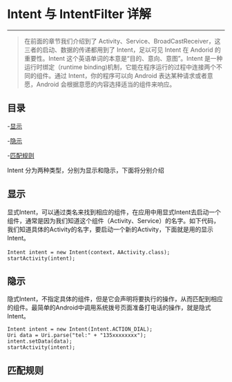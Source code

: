 # Intent 与 IntentFilter 详解

---

> 在前面的章节我们介绍到了 Activity、Service、BroadCastReceiver，这三者的启动、数据的传递都用到了 Intent，足以可见 Intent 在 Andorid 的重要性。Intent 这个英语单词的本意是“目的、意向、意图”。Intent 是一种运行时绑定（runtime binding)机制，它能在程序运行的过程中连接两个不同的组件。通过 Intent，你的程序可以向 Android 表达某种请求或者意愿，Android 会根据意愿的内容选择适当的组件来响应。

## 目录

-[显示](#显示)

-[隐示](#隐示)

-[匹配规则](#匹配规则)

Intent 分为两种类型，分别为显示和隐示，下面将分别介绍

## 显示

显式Intent，可以通过类名来找到相应的组件，在应用中用显式Intent去启动一个组件，通常是因为我们知道这个组件（Activity、Service）的名字。如下代码，我们知道具体的Activity的名字，要启动一个新的Activity，下面就是用的显示Intent。

```
Intent intent = new Intent(context，AActivity.class);
startActivity(intent);
```

## 隐示

隐式Intent，不指定具体的组件，但是它会声明将要执行的操作，从而匹配到相应的组件。最简单的Android中调用系统拨号页面准备打电话的操作，就是隐式Intent。

```
Intent intent = new Intent(Intent.ACTION_DIAL);
Uri data = Uri.parse("tel:" + "135xxxxxxxx");
intent.setData(data);
startActivity(intent);
```

## 匹配规则
